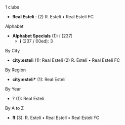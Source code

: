 1 clubs

- **Real Estelí** : (2) R. Estelí • Real Estelí FC




Alphabet

- **Alphabet Specials** (1):  í (237)
  - **í** (237 / 00ed): 3




By City

- **city:esteli** (1): Real Estelí  (2) R. Estelí • Real Estelí FC




By Region

- **city:esteli†** (1):   Real Estelí




By Year

- ? (1):   Real Estelí






By A to Z

- **R** (3): R. Estelí • Real Estelí • Real Estelí FC




